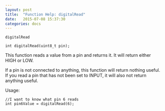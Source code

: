 ```yaml
---
layout: post
title:  "Function Help: digitalRead"
date:   2015-07-08 15:37:30
categories: docs
---
```


	digitalRead

	int digitalRead(uint8_t pin);

This function reads a value from a pin and returns it.
It will return either HIGH or LOW.

If a pin is not connected to anything, this function will return nothing useful.
If you read a pin that has not been set to INPUT, it will also not return anything useful.

Usage:

	//I want to know what pin 6 reads
	int pin6Value = digitalRead(6);


